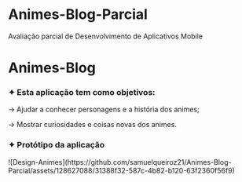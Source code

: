 # Animes-Blog-Parcial
Avaliação parcial de Desenvolvimento de Aplicativos Mobile
<h1>Animes-Blog</h1>
<h3>✦ Esta aplicação tem como objetivos:</h3>
<p>-> Ajudar a conhecer personagens e a história dos animes;</p>
<p>-> Mostrar curiosidades e coisas novas dos animes.</p>

<h3>✦ Protótipo da aplicação</h3>
![Design-Animes](https://github.com/samuelqueiroz21/Animes-Blog-Parcial/assets/128627088/31388f32-587c-4b82-b120-63f2360f56f9)

